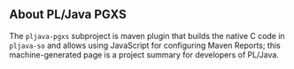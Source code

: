 ## About PL/Java PGXS

The `pljava-pgxs` subproject is maven plugin that builds the
native C code in `pljava-so` and allows using JavaScript for
configuring Maven Reports; this machine-generated page is a
project summary for developers of PL/Java.